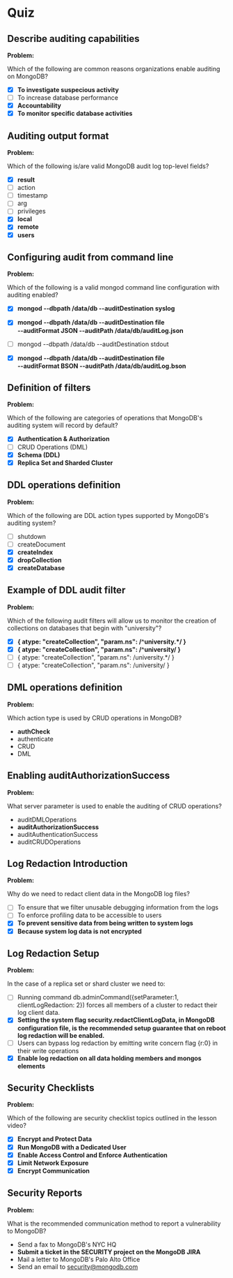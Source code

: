 # Quiz

## Describe auditing capabilities

**Problem:**

Which of the following are common reasons organizations enable auditing on MongoDB?

- [x] **To investigate suspecious activity**
- [ ] To increase database performance
- [x] **Accountability**
- [x] **To monitor specific database activities**

## Auditing output format

**Problem:**

Which of the following is/are valid MongoDB audit log top-level fields?

- [x] **result**
- [ ] action
- [ ] timestamp
- [ ] arg
- [ ] privileges
- [x] **local**
- [x] **remote**
- [x] **users**

## Configuring audit from command line

**Problem:**

Which of the following is a valid mongod command line configuration with auditing enabled?

- [x] **mongod --dbpath /data/db --auditDestination syslog**

- [x] **mongod --dbpath /data/db --auditDestination file \
       --auditFormat JSON --auditPath /data/db/auditLog.json**

- [ ] mongod --dbpath /data/db --auditDestination stdout

- [x] **mongod --dbpath /data/db --auditDestination file \
       --auditFormat BSON --auditPath /data/db/auditLog.bson**

## Definition of filters

**Problem:**

Which of the following are categories of operations that MongoDB's auditing system will record by default?

- [x] **Authentication & Authorization**
- [ ] CRUD Operations (DML)
- [x] **Schema (DDL)**
- [x] **Replica Set and Sharded Cluster**

## DDL operations definition

**Problem:**

Which of the following are DDL action types supported by MongoDB's auditing system?

- [ ] shutdown
- [ ] createDocument
- [x] **createIndex**
- [x] **dropCollection**
- [x] **createDatabase**

## Example of DDL audit filter

**Problem:**

Which of the following audit filters will allow us to monitor the creation of collections on databases that begin with "university"?

- [x] **{ atype: "createCollection", "param.ns": /^university.*/ }**
- [x] **{ atype: "createCollection", "param.ns": /^university/ }**
- [ ] { atype: "createCollection", "param.ns": /university.*/ }
- [ ] { atype: "createCollection", "param.ns": /university/ }

## DML operations definition

**Problem:**

Which action type is used by CRUD operations in MongoDB?

- **authCheck**
- authenticate
- CRUD
- DML

## Enabling auditAuthorizationSuccess

**Problem:**

What server parameter is used to enable the auditing of CRUD operations?

- auditDMLOperations
- **auditAuthorizationSuccess**
- auditAuthenticationSuccess
- auditCRUDOperations

## Log Redaction Introduction

**Problem:**

Why do we need to redact client data in the MongoDB log files?

- [ ] To ensure that we filter unusable debugging information from the logs
- [ ] To enforce profiling data to be accessible to users
- [x] **To prevent sensitive data from being written to system logs**
- [x] **Because system log data is not encrypted**

## Log Redaction Setup

**Problem:**

In the case of a replica set or shard cluster we need to:

- [ ] Running command db.adminCommand({setParameter:1, clientLogRedaction: 2}) forces all members of a cluster to redact their log client data.
- [x] **Setting the system flag security.redactClientLogData, in MongoDB configuration file, is the recommended setup guarantee that on reboot log redaction will be enabled.**
- [ ] Users can bypass log redaction by emitting write concern flag {r:0} in their write operations
- [x] **Enable log redaction on all data holding members and mongos elements**

## Security Checklists

**Problem:**

Which of the following are security checklist topics outlined in the lesson video?

- [x] **Encrypt and Protect Data**
- [x] **Run MongoDB with a Dedicated User**
- [x] **Enable Access Control and Enforce Authentication**
- [x] **Limit Network Exposure**
- [x] **Encrypt Communication**

## Security Reports

**Problem:**

What is the recommended communication method to report a vulnerability to MongoDB?

- Send a fax to MongoDB's NYC HQ
- **Submit a ticket in the SECURITY project on the MongoDB JIRA**
- Mail a letter to MongoDB's Palo Alto Office
- Send an email to security@mongodb.com
